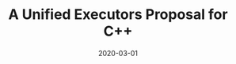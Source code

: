 ---
number: "0443"
status: p
title: A Unified Executors Proposal for C++
date: 2020-03-01
authors:
    - Jared Hoberock
    - Michael Garland
    - Chris Kohlhoff
    - Chris Mysen
    - Carter Edwards
    - Gordon Brown
    - D. S. Hollman
    - Lee Howes
    - Kirk Shoop
    - Lewis Baker
    - Eric Niebler
revisions:
    - number: 13
      date: 2020-03
    - number: 12
      date: 2020-01
    - number: 11
      date: 2019-10
    - number: 10
      date: 2019-01
    - number: 9
      date: 2018-10
    - number: 8
      date: 2018-09
    - number: 7
      date: 2018-05
    - number: 6
      date: 2018-04
    - number: 5
      date: 2018-02
    - number: 4
      date: 2017-11
    - number: 3
      date: 2017-10
    - number: 2
      date: 2017-07
    - number: 1
      date: 2017-01
---
